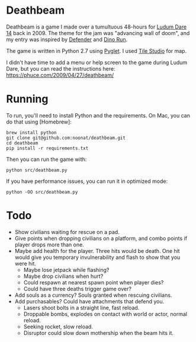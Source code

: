 # Deathbeam

Deathbeam is a game I made over a tumultuous 48-hours for [Ludum Dare 14] back
in 2009. The theme for the jam was "advancing wall of doom", and my entry was
inspired by [Defender] and [Dino Run].

The game is written in Python 2.7 using [Pyglet]. I used [Tile Studio] for map.

I didn't have time to add a menu or help screen to the game during Ludum Dare,
but you can read the instructions here: https://phuce.com/2009/04/27/deathbeam/

[Ludum Dare 14]: http://ludumdare.com/
[Defender]: http://en.wikipedia.org/wiki/Defender_(arcade_game)
[Dino Run]: http://www.pixeljam.com/dinorun
[Pyglet]: http://pyglet.org/
[Tile Studio]: http://tilestudio.sourceforge.net/


# Running

To run, you'll need to install Python and the requirements. On Mac, you can do
that using [Homebrew]:

    brew install python
    git clone git@github.com:noonat/deathbeam.git
    cd deathbeam
    pip install -r requirements.txt

Then you can run the game with:

    python src/deathbeam.py

If you have performance issues, you can run it in optimized mode:

    python -OO src/deathbeam.py


# Todo

- Show civilians waiting for rescue on a pad.
- Give points when dropping civilians on a platform, and combo points if player
  drops more than one.
- Maybe add health for the player. Three hits would be death. One hit would
  give you temporary invulnerability and flash to show that you were hit.
  - Maybe lose jetpack while flashing?
  - Maybe drop civilians when hurt?
  - Could respawn at nearest spawn point when player dies?
  - Could have three deaths trigger game over?
- Add souls as a currency? Souls granted when rescuing civilians.
- Add purchasables? Could have attachments that defend you.
  - Lasers shoot bolts in a straight line, fast reload.
  - Droppable bombs, explodes on contact with world or actor, normal reload.
  - Seeking rocket, slow reload.
  - Disruptor could slow down mothership when the beam hits it.
